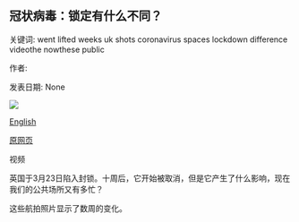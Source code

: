## 冠状病毒：锁定有什么不同？

关键词: went lifted weeks uk shots coronavirus spaces lockdown difference videothe nowthese public

作者: 

发表日期: None

![](https://ichef.bbci.co.uk/news/1024/branded_news/217E/production/_112547580_p08fgxyx.jpg)

[English](Coronavirus%3A%20What%20difference%20did%20lockdown%20make%3F.md)

[原网页](https://www.bbc.com/news/uk-52840252)

视频

英国于3月23日陷入封锁。十周后，它开始被取消，但是它产生了什么影响，现在我们的公共场所又有多忙？

这些航拍照片显示了数周的变化。